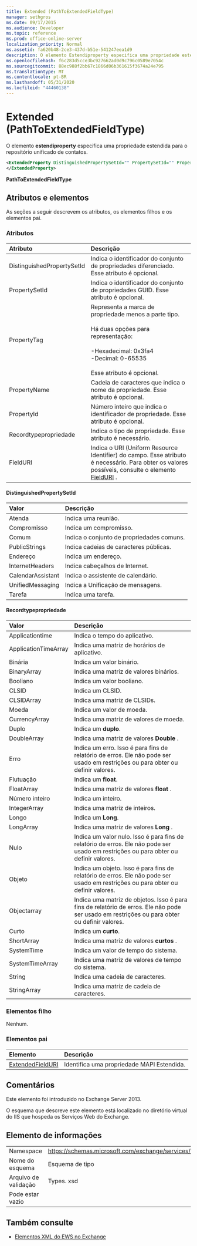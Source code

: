 ```yaml
---
title: Extended (PathToExtendedFieldType)
manager: sethgros
ms.date: 09/17/2015
ms.audience: Developer
ms.topic: reference
ms.prod: office-online-server
localization_priority: Normal
ms.assetid: fa620b48-2ce3-437d-b51e-541247eea1d9
description: O elemento Estendiproperty especifica uma propriedade estendida para o repositório unificado de contatos.
ms.openlocfilehash: f6c283d5cce3bc927662ad0d9c796c0589e7054c
ms.sourcegitcommit: 88ec988f2bb67c1866d06b361615f3674a24e795
ms.translationtype: MT
ms.contentlocale: pt-BR
ms.lasthandoff: 05/31/2020
ms.locfileid: "44460138"
---
```

# <a name="extendedproperty-pathtoextendedfieldtype"></a>Extended (PathToExtendedFieldType)

O elemento **estendiproperty** especifica uma propriedade estendida para o repositório unificado de contatos. 
  
```xml
<ExtendedProperty DistinguishedPropertySetId="" PropertySetId="" PropertyTag="" PropertyName="" PropertyId="" PropertyType="" FieldURI="">
</ExtendedProperty>
```

**PathToExtendedFieldType**

## <a name="attributes-and-elements"></a>Atributos e elementos

As seções a seguir descrevem os atributos, os elementos filhos e os elementos pai.
  
### <a name="attributes"></a>Atributos

|**Atributo**|**Descrição**|
|:-----|:-----|
|DistinguishedPropertySetId  <br/> |Indica o identificador do conjunto de propriedades diferenciado. Esse atributo é opcional.  <br/> |
|PropertySetId  <br/> |Indica o identificador do conjunto de propriedades GUID. Esse atributo é opcional.  <br/> |
|PropertyTag  <br/> | Representa a marca de propriedade menos a parte tipo.<br/><br/>Há duas opções para representação:  <br/><br/>-Hexadecimal: 0x3fa4  <br/>-Decimal: 0-65535<br/><br/>  Esse atributo é opcional.  <br/> |
|PropertyName  <br/> |Cadeia de caracteres que indica o nome da propriedade. Esse atributo é opcional.  <br/> |
|PropertyId  <br/> |Número inteiro que indica o identificador de propriedade. Esse atributo é opcional.  <br/> |
|Recordtypepropriedade  <br/> |Indica o tipo de propriedade. Esse atributo é necessário.  <br/> |
|FieldURI  <br/> |Indica o URI (Uniform Resource Identifier) do campo. Esse atributo é necessário. Para obter os valores possíveis, consulte o elemento [FieldURI](fielduri.md) .  <br/> |
   
#### <a name="distinguishedpropertysetid"></a>DistinguishedPropertySetId

|**Valor**|**Descrição**|
|:-----|:-----|
|Atenda  <br/> |Indica uma reunião.  <br/> |
|Compromisso  <br/> |Indica um compromisso.  <br/> |
|Comum  <br/> |Indica o conjunto de propriedades comuns.  <br/> |
|PublicStrings  <br/> |Indica cadeias de caracteres públicas.  <br/> |
|Endereço  <br/> |Indica um endereço.  <br/> |
|InternetHeaders  <br/> |Indica cabeçalhos de Internet.  <br/> |
|CalendarAssistant  <br/> |Indica o assistente de calendário.  <br/> |
|UnifiedMessaging  <br/> |Indica a Unificação de mensagens.  <br/> |
|Tarefa  <br/> |Indica uma tarefa.  <br/> |
   
#### <a name="propertytype"></a>Recordtypepropriedade

|**Valor**|**Descrição**|
|:-----|:-----|
|Applicationtime  <br/> |Indica o tempo do aplicativo.  <br/> |
|ApplicationTimeArray  <br/> |Indica uma matriz de horários de aplicativo.  <br/> |
|Binária  <br/> |Indica um valor binário.  <br/> |
|BinaryArray  <br/> |Indica uma matriz de valores binários.  <br/> |
|Booliano  <br/> |Indica um valor booliano.  <br/> |
|CLSID  <br/> |Indica um CLSID.  <br/> |
|CLSIDArray  <br/> |Indica uma matriz de CLSIDs.  <br/> |
|Moeda  <br/> |Indica um valor de moeda.  <br/> |
|CurrencyArray  <br/> |Indica uma matriz de valores de moeda.  <br/> |
|Duplo  <br/> |Indica um **duplo**.  <br/> |
|DoubleArray  <br/> |Indica uma matriz de valores **Double** .  <br/> |
|Erro  <br/> |Indica um erro. Isso é para fins de relatório de erros. Ele não pode ser usado em restrições ou para obter ou definir valores.  <br/> |
|Flutuação  <br/> |Indica um **float**.  <br/> |
|FloatArray  <br/> |Indica uma matriz de valores **float** .  <br/> |
|Número inteiro  <br/> |Indica um inteiro.  <br/> |
|IntegerArray  <br/> |Indica uma matriz de inteiros.  <br/> |
|Longo  <br/> |Indica um **Long**.  <br/> |
|LongArray  <br/> |Indica uma matriz de valores **Long** .  <br/> |
|Nulo  <br/> |Indica um valor nulo. Isso é para fins de relatório de erros. Ele não pode ser usado em restrições ou para obter ou definir valores.  <br/> |
|Objeto  <br/> |Indica um objeto. Isso é para fins de relatório de erros. Ele não pode ser usado em restrições ou para obter ou definir valores.  <br/> |
|Objectarray  <br/> |Indica uma matriz de objetos. Isso é para fins de relatório de erros. Ele não pode ser usado em restrições ou para obter ou definir valores.  <br/> |
|Curto  <br/> |Indica um **curto**.  <br/> |
|ShortArray  <br/> |Indica uma matriz de valores **curtos** .  <br/> |
|SystemTime  <br/> |Indica um valor de tempo do sistema.  <br/> |
|SystemTimeArray  <br/> |Indica uma matriz de valores de tempo do sistema.  <br/> |
|String  <br/> |Indica uma cadeia de caracteres.  <br/> |
|StringArray  <br/> |Indica uma matriz de cadeia de caracteres.  <br/> |
   
### <a name="child-elements"></a>Elementos filho

Nenhum.
  
### <a name="parent-elements"></a>Elementos pai

|**Elemento**|**Descrição**|
|:-----|:-----|
|[ExtendedFieldURI](extendedfielduri.md) <br/> |Identifica uma propriedade MAPI Estendida.  <br/> |
   
## <a name="remarks"></a>Comentários

Este elemento foi introduzido no Exchange Server 2013.
  
O esquema que descreve este elemento está localizado no diretório virtual do IIS que hospeda os Serviços Web do Exchange.
  
## <a name="element-information"></a>Elemento de informações

|||
|:-----|:-----|
|Namespace  <br/> |https://schemas.microsoft.com/exchange/services/2006/types  <br/> |
|Nome do esquema  <br/> |Esquema de tipo  <br/> |
|Arquivo de validação  <br/> |Types. xsd  <br/> |
|Pode estar vazio  <br/> ||
   
## <a name="see-also"></a>Também consulte

- [Elementos XML do EWS no Exchange](ews-xml-elements-in-exchange.md)

